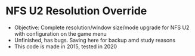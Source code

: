 # NFS U2 Resolution Override

* Objective: Complete resolution/window size/mode upgrade for NFS U2 with configuration on the game menu
* Unfinished, has bugs. Saving here for backup amd study reasons
* This code is made in 2015, tested in 2020




